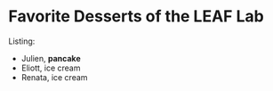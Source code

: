 # Favorite Desserts of the LEAF Lab

Listing:
- Julien, **pancake**
- Eliott, ice cream
- Renata, ice cream

